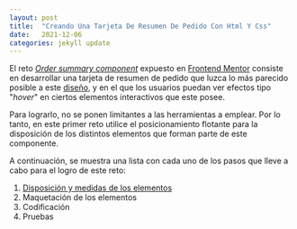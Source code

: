 ```yaml
---
layout: post
title:  "Creando Una Tarjeta De Resumen De Pedido Con Html Y Css"
date:   2021-12-06
categories: jekyll update
---
```


El reto [_Order summary component_](https://www.frontendmentor.io/challenges/order-summary-component-QlPmajDUj) expuesto en [Frontend Mentor](https://www.frontendmentor.io/) consiste en desarrollar una tarjeta de resumen de pedido que luzca lo más parecido posible a este [diseño](https://www.dropbox.com/s/g0lzw600cu7npid/desktop-mobile-challenge-ed.jpg?dl=0), y en el que los usuarios puedan ver efectos tipo "_hover_" en ciertos elementos interactivos que este posee.

Para lograrlo, no se ponen limitantes a las herramientas a emplear. Por lo tanto, en este primer reto utilice el posicionamiento flotante para la disposición de los distintos elementos que forman parte de este componente.

A continuación, se muestra una lista con cada uno de los pasos que lleve a cabo para el logro de este reto:

1. [Disposición y medidas de los elementos](https://medium.com/@ivanjvic/disposición-y-medidas-de-los-elementos-de-una-tarjeta-de-resumen-de-pedido-reto-de-frontend-d03d4b52dd89)
2. Maquetación de los elementos
3. Codificación
4. Pruebas
 

